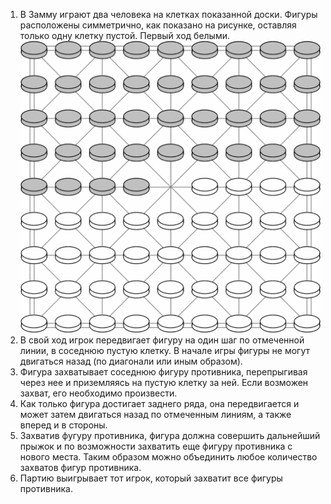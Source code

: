 1. В Замму играют два человека 
на клетках показанной доски. 
Фигуры расположены симметрично, 
как показано на рисунке, 
оставляя только одну клетку 
пустой. 
Первый ход белыми.  
![zamma](zamma.gif)
2. В свой ход игрок передвигает фигуру 
на один шаг по отмеченной линии, 
в соседнюю пустую клетку. 
В начале игры фигуры не могут двигаться назад 
(по диагонали или иным образом).
3. Фигура захватывает соседнюю фигуру противника, 
перепрыгивая через нее и приземляясь на пустую клетку 
за ней. 
Если возможен захват, его необходимо произвести.
4. Как только фигура достигает заднего ряда, 
она передвигается и может затем двигаться назад 
по отмеченным линиям, а также вперед 
и в стороны.
5. Захватив фугуру противника, 
фигура должна совершить дальнейший прыжок 
и по возможности захватить еще фигуру противника 
с нового места. 
Таким образом можно объединить любое количество 
захватов фигур противника.
6. Партию выигрывает тот игрок, который захватит 
все фигуры противника.